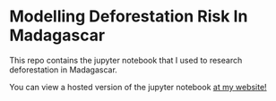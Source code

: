 # Modelling Deforestation Risk In Madagascar
This repo contains the jupyter notebook that I used to research deforestation in Madagascar.

You can view a hosted version of the jupyter notebook [at my website!](https://vijayrs.ml/articles/madagascar-deforestation)
